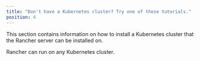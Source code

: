 ```yaml
---
title: "Don't have a Kubernetes cluster? Try one of these tutorials."
position: 4
---
```


This section contains information on how to install a Kubernetes cluster that the Rancher server can be installed on.

Rancher can run on any Kubernetes cluster.
